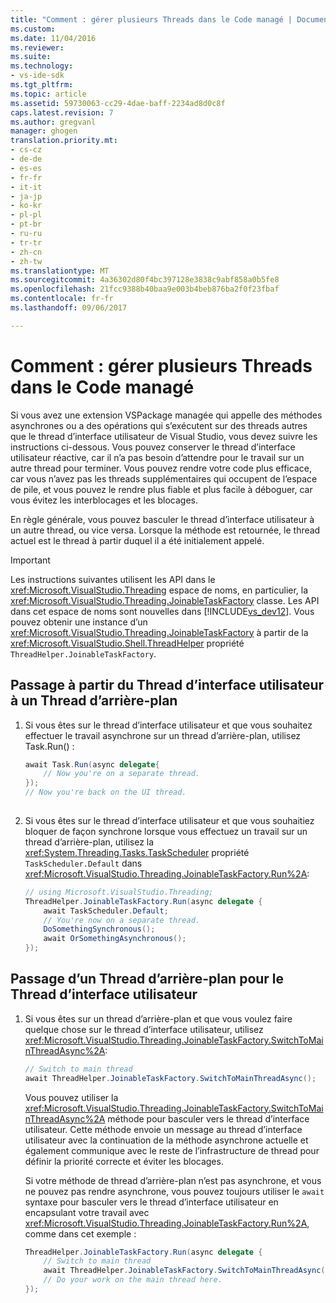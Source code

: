```yaml
---
title: "Comment : gérer plusieurs Threads dans le Code managé | Documents Microsoft"
ms.custom: 
ms.date: 11/04/2016
ms.reviewer: 
ms.suite: 
ms.technology:
- vs-ide-sdk
ms.tgt_pltfrm: 
ms.topic: article
ms.assetid: 59730063-cc29-4dae-baff-2234ad8d0c8f
caps.latest.revision: 7
ms.author: gregvanl
manager: ghogen
translation.priority.mt:
- cs-cz
- de-de
- es-es
- fr-fr
- it-it
- ja-jp
- ko-kr
- pl-pl
- pt-br
- ru-ru
- tr-tr
- zh-cn
- zh-tw
ms.translationtype: MT
ms.sourcegitcommit: 4a36302d80f4bc397128e3838c9abf858a0b5fe8
ms.openlocfilehash: 21fcc9388b40baa9e003b4beb876ba2f0f23fbaf
ms.contentlocale: fr-fr
ms.lasthandoff: 09/06/2017

---
```

# <a name="how-to-managing-multiple-threads-in-managed-code"></a>Comment : gérer plusieurs Threads dans le Code managé
Si vous avez une extension VSPackage managée qui appelle des méthodes asynchrones ou a des opérations qui s’exécutent sur des threads autres que le thread d’interface utilisateur de Visual Studio, vous devez suivre les instructions ci-dessous. Vous pouvez conserver le thread d’interface utilisateur réactive, car il n’a pas besoin d’attendre pour le travail sur un autre thread pour terminer. Vous pouvez rendre votre code plus efficace, car vous n’avez pas les threads supplémentaires qui occupent de l’espace de pile, et vous pouvez le rendre plus fiable et plus facile à déboguer, car vous évitez les interblocages et les blocages.  
  
 En règle générale, vous pouvez basculer le thread d’interface utilisateur à un autre thread, ou vice versa. Lorsque la méthode est retournée, le thread actuel est le thread à partir duquel il a été initialement appelé.  
  
> [!IMPORTANT]
>  Les instructions suivantes utilisent les API dans le <xref:Microsoft.VisualStudio.Threading> espace de noms, en particulier, la <xref:Microsoft.VisualStudio.Threading.JoinableTaskFactory> classe. Les API dans cet espace de noms sont nouvelles dans [!INCLUDE[vs_dev12](../extensibility/includes/vs_dev12_md.md)]. Vous pouvez obtenir une instance d’un <xref:Microsoft.VisualStudio.Threading.JoinableTaskFactory> à partir de la <xref:Microsoft.VisualStudio.Shell.ThreadHelper> propriété `ThreadHelper.JoinableTaskFactory`.  
  
## <a name="switching-from-the-ui-thread-to-a-background-thread"></a>Passage à partir du Thread d’interface utilisateur à un Thread d’arrière-plan  
  
1.  Si vous êtes sur le thread d’interface utilisateur et que vous souhaitez effectuer le travail asynchrone sur un thread d’arrière-plan, utilisez Task.Run() :  
  
    ```csharp  
    await Task.Run(async delegate{  
        // Now you're on a separate thread.  
    });  
    // Now you're back on the UI thread.  
  
    ```  
  
2.  Si vous êtes sur le thread d’interface utilisateur et que vous souhaitiez bloquer de façon synchrone lorsque vous effectuez un travail sur un thread d’arrière-plan, utilisez la <xref:System.Threading.Tasks.TaskScheduler> propriété `TaskScheduler.Default` dans <xref:Microsoft.VisualStudio.Threading.JoinableTaskFactory.Run%2A>:  
  
    ```csharp  
    // using Microsoft.VisualStudio.Threading;  
    ThreadHelper.JoinableTaskFactory.Run(async delegate {  
        await TaskScheduler.Default;  
        // You're now on a separate thread.  
        DoSomethingSynchronous();  
        await OrSomethingAsynchronous();  
    });  
    ```  
  
## <a name="switching-from-a-background-thread-to-the-ui-thread"></a>Passage d’un Thread d’arrière-plan pour le Thread d’interface utilisateur  
  
1.  Si vous êtes sur un thread d’arrière-plan et que vous voulez faire quelque chose sur le thread d’interface utilisateur, utilisez <xref:Microsoft.VisualStudio.Threading.JoinableTaskFactory.SwitchToMainThreadAsync%2A>:  
  
    ```csharp  
    // Switch to main thread  
    await ThreadHelper.JoinableTaskFactory.SwitchToMainThreadAsync();  
    ```  
  
     Vous pouvez utiliser la <xref:Microsoft.VisualStudio.Threading.JoinableTaskFactory.SwitchToMainThreadAsync%2A> méthode pour basculer vers le thread d’interface utilisateur. Cette méthode envoie un message au thread d’interface utilisateur avec la continuation de la méthode asynchrone actuelle et également communique avec le reste de l’infrastructure de thread pour définir la priorité correcte et éviter les blocages.  
  
     Si votre méthode de thread d’arrière-plan n’est pas asynchrone, et vous ne pouvez pas rendre asynchrone, vous pouvez toujours utiliser le `await` syntaxe pour basculer vers le thread d’interface utilisateur en encapsulant votre travail avec <xref:Microsoft.VisualStudio.Threading.JoinableTaskFactory.Run%2A>, comme dans cet exemple :  
  
    ```csharp  
    ThreadHelper.JoinableTaskFactory.Run(async delegate {  
        // Switch to main thread  
        await ThreadHelper.JoinableTaskFactory.SwitchToMainThreadAsync();  
        // Do your work on the main thread here.  
    });  
    ```
